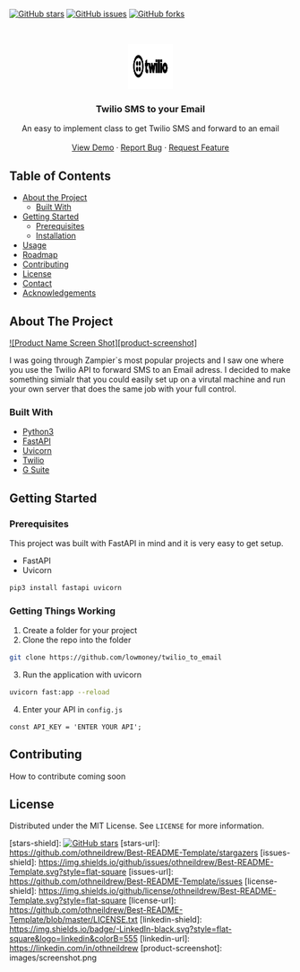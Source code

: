 <!--
*** Thanks for checking out this README Template. If you have a suggestion that would
*** make this better, please fork the repo and create a pull request or simply open
*** an issue with the tag "enhancement".
*** Thanks again! Now go create something AMAZING! :D
-->





<!-- PROJECT SHIELDS -->
<!--
*** I'm using markdown "reference style" links for readability.
*** Reference links are enclosed in brackets [ ] instead of parentheses ( ).
*** See the bottom of this document for the declaration of the reference variables
*** for contributors-url, forks-url, etc. This is an optional, concise syntax you may use.
*** https://www.markdownguide.org/basic-syntax/#reference-style-links
-->
[![GitHub stars](https://img.shields.io/github/stars/lowmoney/twilio_to_email)](https://github.com/lowmoney/twilio_to_email/stargazers)
[![GitHub issues](https://img.shields.io/github/issues/lowmoney/twilio_to_email)](https://github.com/lowmoney/twilio_to_email/issues)
[![GitHub forks](https://img.shields.io/github/forks/lowmoney/twilio_to_email)](https://github.com/lowmoney/twilio_to_email/network)



<!-- PROJECT LOGO -->
<br />
<p align="center">
  <a href="https://github.com/lowmoney/twilio_to_email">
    <img src="twilio-logo-black.svg" alt="Logo" width="80" height="80">
  </a>

  <h3 align="center">Twilio SMS to your Email</h3>

  <p align="center">
    An easy to implement class to get Twilio SMS and forward to an email
    <br />
    <br />
    <a href="https://github.com/othneildrew/Best-README-Template">View Demo</a>
    ·
    <a href="mailto: hendry@hendryratnam.com">Report Bug</a>
    ·
    <a href="mailto: hendry@hendryratnam.com">Request Feature</a>
  </p>
</p>



<!-- TABLE OF CONTENTS -->
## Table of Contents

* [About the Project](#about-the-project)
  * [Built With](#built-with)
* [Getting Started](#getting-started)
  * [Prerequisites](#prerequisites)
  * [Installation](#installation)
* [Usage](#usage)
* [Roadmap](#roadmap)
* [Contributing](#contributing)
* [License](#license)
* [Contact](#contact)
* [Acknowledgements](#acknowledgements)



<!-- ABOUT THE PROJECT -->
## About The Project

[![Product Name Screen Shot][product-screenshot]](https://example.com)

I was going through Zampier`s most popular projects and I saw one
where you use the Twilio API to forward SMS to an Email adress.
I decided to make something simialr that you could easily set
up on a virutal machine and run your own server that does the
same job with your full control.

### Built With
* [Python3](https://www.python.org/)
* [FastAPI](https://fastapi.tiangolo.com/)
* [Uvicorn](https://www.uvicorn.org/)
* [Twilio](https://www.twilio.com/)
* [G Suite](https://gsuite.google.com/)



<!-- GETTING STARTED -->
## Getting Started

### Prerequisites

This project was built with FastAPI in mind and it is very easy
to get setup.
* FastAPI
* Uvicorn
```sh
pip3 install fastapi uvicorn
```

### Getting Things Working


1. Create a folder for your project
2. Clone the repo into the folder
```sh
git clone https://github.com/lowmoney/twilio_to_email
```
3. Run the application with uvicorn
```sh
uvicorn fast:app --reload
```
4. Enter your API in `config.js`
```JS
const API_KEY = 'ENTER YOUR API';
```



<!-- ROADMAP -->
<!-- ## Roadmap

See the [open issues](https://github.com/othneildrew/Best-README-Template/issues) for a list of proposed features (and known issues). -->



<!-- CONTRIBUTING -->
## Contributing

How to contribute coming soon
<!-- Contributions are what make the open source community such an amazing place to learn, inspire, and create. Any contributions you make are **greatly appreciated**.

1. Fork the Project
2. Create your Feature Branch (`git checkout -b feature/AmazingFeature`)
3. Commit your Changes (`git commit -m 'short description of your commit'`)
4. Push to the Branch (`git push origin feature/AmazingFeature`)
5. Open a Pull Request -->



<!-- LICENSE -->
## License

Distributed under the MIT License. See `LICENSE` for more information.




<!-- MARKDOWN LINKS & IMAGES -->
<!-- https://www.markdownguide.org/basic-syntax/#reference-style-links -->
[contributors-shield]: https://img.shields.io/github/contributors/othneildrew/Best-README-Template.svg?style=flat-square
[contributors-url]: https://github.com/othneildrew/Best-README-Template/graphs/contributors
[forks-shield]: https://img.shields.io/github/forks/othneildrew/Best-README-Template.svg?style=flat-square
[forks-url]: https://github.com/othneildrew/Best-README-Template/network/members

[stars-shield]: [![GitHub stars](https://img.shields.io/github/stars/lowmoney/twilio_to_email)](https://github.com/lowmoney/twilio_to_email/stargazers)
[stars-url]: https://github.com/othneildrew/Best-README-Template/stargazers
[issues-shield]: https://img.shields.io/github/issues/othneildrew/Best-README-Template.svg?style=flat-square
[issues-url]: https://github.com/othneildrew/Best-README-Template/issues
[license-shield]: https://img.shields.io/github/license/othneildrew/Best-README-Template.svg?style=flat-square
[license-url]: https://github.com/othneildrew/Best-README-Template/blob/master/LICENSE.txt
[linkedin-shield]: https://img.shields.io/badge/-LinkedIn-black.svg?style=flat-square&logo=linkedin&colorB=555
[linkedin-url]: https://linkedin.com/in/othneildrew
[product-screenshot]: images/screenshot.png